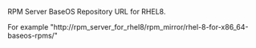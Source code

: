 RPM Server BaseOS Repository URL for RHEL8.

For example "http://rpm_server_for_rhel8/rpm_mirror/rhel-8-for-x86_64-baseos-rpms/"